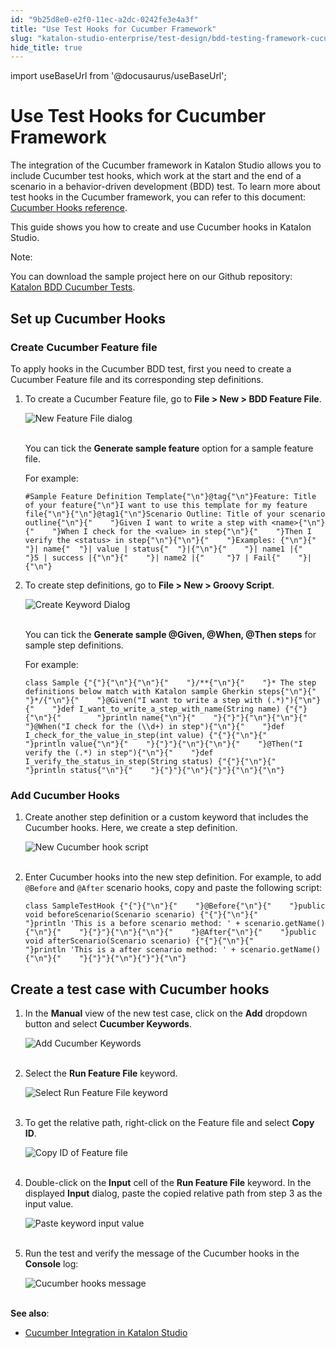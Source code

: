 ```yaml
---
id: "9b25d8e0-e2f0-11ec-a2dc-0242fe3e4a3f"
title: "Use Test Hooks for Cucumber Framework"
slug: "katalon-studio-enterprise/test-design/bdd-testing-framework-cucumber-integration/use-test-hooks-for-cucumber-framework"
hide_title: true
---
```

import useBaseUrl from '@docusaurus/useBaseUrl';

    

# <a id="id" class="anchor_top_offset"/><a id="ariaid-title1" class="anchor_top_offset"/>Use Test Hooks for Cucumber Framework

    
      
<p xmlns="http://www.w3.org/1999/xhtml" className="p">The integration of the Cucumber framework in Katalon Studio   allows you to include Cucumber test hooks, which work at the start   and the end of a scenario in a behavior-driven development (BDD)   test. To learn more about test hooks in the Cucumber framework, you   can refer to this document: <a className="xref j-external-link" href="https://cucumber.io/docs/cucumber/api/#hooks" target="_blank">Cucumber Hooks     reference</a>.</p> 
      
<p xmlns="http://www.w3.org/1999/xhtml" className="p">This guide shows you how to create and use Cucumber hooks in   Katalon Studio.</p> 
      
<div xmlns="http://www.w3.org/1999/xhtml" className="note note note_note"><span className="note__title">Note:</span> 
  <p className="p">You can download the sample project here on our Github
    repository: <a className="xref j-external-link" href="https://github.com/katalon-studio-samples/katalon-bdd-cucumber-tests" target="_blank">Katalon
      BDD Cucumber Tests</a>.</p>
</div>
    
  
    

## <a id="id_1" class="anchor_top_offset"/>Set up Cucumber Hooks

    
          

### <a id="id_2" class="anchor_top_offset"/>Create Cucumber Feature file

<p xmlns="http://www.w3.org/1999/xhtml" className="p">To apply hooks in the Cucumber BDD test, first you need to   create a Cucumber Feature file and its corresponding step   definitions.</p> 
<ol xmlns="http://www.w3.org/1999/xhtml" className="ol"><li className="li">     <p className="p">To create a Cucumber Feature file, go to <strong className="ph b">File &gt; New         &gt; BDD Feature File</strong>.</p>     <p className="p">       <img className="image" src={useBaseUrl("https://github.com/katalon-studio/docs-images/raw/master/katalon-studio/docs/cucumber-test-hooks/KS-Create-new-feature-file.png")} width={500} alt="New Feature File dialog" /><br /><br />     </p>     <p className="p">You can tick the <strong className="ph b">Generate sample feature</strong> option       for a sample feature file.</p>     <p className="p">For example:</p>     <pre className="pre codeblock"><code>#Sample Feature Definition Template{"\n"}@tag{"\n"}Feature: Title of your feature{"\n"}I want to use this template for my feature file{"\n"}{"\n"}@tag1{"\n"}Scenario Outline: Title of your scenario outline{"\n"}{"    "}Given I want to write a step with &lt;name&gt;{"\n"}{"    "}When I check for the &lt;value&gt; in step{"\n"}{"    "}Then I verify the &lt;status&gt; in step{"\n"}{"\n"}{"    "}Examples: {"\n"}{"    "}| name{"  "}| value | status{"  "}|{"\n"}{"    "}| name1 |{"     "}5 | success |{"\n"}{"    "}| name2 |{"     "}7 | Fail{"    "}|{"\n"}</code></pre>   </li><li className="li">     <p className="p">To create step definitions, go to <strong className="ph b">File &gt; New &gt;         Groovy Script</strong>.</p>     <p className="p">       <img className="image" src={useBaseUrl("https://github.com/katalon-studio/docs-images/raw/master/katalon-studio/docs/cucumber-test-hooks/KS-Generate-sample-step-defintions.png")} width={500} alt="Create Keyword Dialog" /><br /><br />     </p>     <p className="p">You can tick the <strong className="ph b">Generate sample @Given, @When, @Then         steps</strong> for sample step definitions.</p>     <p className="p">For example:</p>     <pre className="pre codeblock"><code>class Sample {"{"}{"\n"}{"\n"}{"    "}/**{"\n"}{"    "}* The step definitions below match with Katalon sample Gherkin steps{"\n"}{"    "}*/{"\n"}{"    "}@Given("I want to write a step with (.*)"){"\n"}{"    "}def I_want_to_write_a_step_with_name(String name) {"{"}{"\n"}{"        "}println name{"\n"}{"    "}{"}"}{"\n"}{"\n"}{"    "}@When("I check for the (\\d+) in step"){"\n"}{"    "}def I_check_for_the_value_in_step(int value) {"{"}{"\n"}{"        "}println value{"\n"}{"    "}{"}"}{"\n"}{"\n"}{"    "}@Then("I verify the (.*) in step"){"\n"}{"    "}def I_verify_the_status_in_step(String status) {"{"}{"\n"}{"        "}println status{"\n"}{"    "}{"}"}{"\n"}{"}"}{"\n"}{"\n"}</code></pre>   </li></ol> 
      

### <a id="id_3" class="anchor_top_offset"/>Add Cucumber Hooks

      
        
<ol xmlns="http://www.w3.org/1999/xhtml" className="ol">   <li className="li">     <p className="p">Create another step definition or a custom keyword that includes       the Cucumber hooks. Here, we create a step definition.</p>     <p className="p">       <img className="image" src={useBaseUrl("https://github.com/katalon-studio/docs-images/raw/master/katalon-studio/docs/cucumber-test-hooks/KS-New-Cucumber-hooks-script.png")} alt="New Cucumber hook script" /><br /><br />     </p>   </li>   <li className="li">     <p className="p">Enter Cucumber hooks into the new step definition. For example,       to add <code className="ph codeph">@Before</code> and <code className="ph codeph">@After</code> scenario hooks,       copy and paste the following script:</p>     <pre className="pre codeblock"><code>class SampleTestHook {"{"}{"\n"}{"    "}@Before{"\n"}{"    "}public void beforeScenario(Scenario scenario) {"{"}{"\n"}{"        "}println 'This is a before scenario method: ' + scenario.getName(){"\n"}{"    "}{"}"}{"\n"}{"\n"}{"    "}@After{"\n"}{"    "}public void afterScenario(Scenario scenario) {"{"}{"\n"}{"        "}println 'This is a after scenario method: ' + scenario.getName(){"\n"}{"    "}{"}"}{"\n"}{"}"}{"\n"}</code></pre>   </li> </ol> 
      
    

## <a id="id_4" class="anchor_top_offset"/>Create a test case with Cucumber hooks

<ol xmlns="http://www.w3.org/1999/xhtml" className="ol"><li className="li">     <p className="p">In the <strong className="ph b">Manual</strong> view of the new test case, click       on the <strong className="ph b">Add</strong> dropdown button and select       <strong className="ph b">Cucumber Keywords</strong>.</p>     <p className="p">       <img className="image" src={useBaseUrl("https://github.com/katalon-studio/docs-images/raw/master/katalon-studio/docs/cucumber-test-hooks/KS-Add-Cucumber-keyword.png")} width={700} alt="Add Cucumber Keywords" /><br /><br />     </p>   </li><li className="li">     <p className="p">Select the <strong className="ph b">Run Feature File</strong> keyword.</p>     <p className="p">       <img className="image" src={useBaseUrl("https://github.com/katalon-studio/docs-images/raw/master/katalon-studio/docs/cucumber-test-hooks/KS-select-run-feature-file-keyword.png")} width={700} alt="Select Run Feature File keyword" /><br /><br />     </p>   </li><li className="li">     <p className="p">To get the relative path, right-click on the Feature file and       select <strong className="ph b">Copy ID</strong>.</p>     <p className="p">       <img className="image" src={useBaseUrl("https://github.com/katalon-studio/docs-images/raw/master/katalon-studio/docs/cucumber-test-hooks/KS-Copy-ID-feature-file.png")} width={500} alt="Copy ID of Feature file" /><br /><br />     </p>   </li><li className="li">     <p className="p">Double-click on the <strong className="ph b">Input</strong> cell of the       <strong className="ph b">Run Feature File</strong> keyword. In the displayed       <strong className="ph b">Input</strong> dialog, paste the copied relative path from       step 3 as the input value.</p>     <p className="p">       <img className="image" src={useBaseUrl("https://github.com/katalon-studio/docs-images/raw/master/katalon-studio/docs/cucumber-test-hooks/KS-Feature-file-input-value.png")} width={700} alt="Paste keyword input value" /><br /><br />     </p>   </li><li className="li">     <p className="p">Run the test and verify the message of the Cucumber hooks in the       <strong className="ph b">Console</strong> log:</p>     <p className="p">       <img className="image" src={useBaseUrl("https://github.com/katalon-studio/docs-images/raw/master/katalon-studio/docs/cucumber-test-hooks/KS-Cucumber-hooks-message.png")} width={700} alt="Cucumber hooks message" /><br /><br />     </p>   </li></ol> 
<p xmlns="http://www.w3.org/1999/xhtml" className="p">   <strong className="ph b">See also</strong>:</p> 
<ul xmlns="http://www.w3.org/1999/xhtml" className="ul"><li className="li">     <a className="xref" href="/docs/katalon-studio-enterprise/test-design/bdd-testing-framework-cucumber-integration/bdd-testing-framework-cucumber-integration">Cucumber       Integration in Katalon Studio</a>   </li></ul> 
